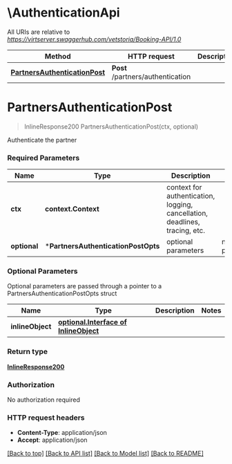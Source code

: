 # \AuthenticationApi

All URIs are relative to *https://virtserver.swaggerhub.com/vetstoria/Booking-API/1.0*

Method | HTTP request | Description
------------- | ------------- | -------------
[**PartnersAuthenticationPost**](AuthenticationApi.md#PartnersAuthenticationPost) | **Post** /partners/authentication | 


# **PartnersAuthenticationPost**
> InlineResponse200 PartnersAuthenticationPost(ctx, optional)


Authenticate the partner

### Required Parameters

Name | Type | Description  | Notes
------------- | ------------- | ------------- | -------------
 **ctx** | **context.Context** | context for authentication, logging, cancellation, deadlines, tracing, etc.
 **optional** | ***PartnersAuthenticationPostOpts** | optional parameters | nil if no parameters

### Optional Parameters
Optional parameters are passed through a pointer to a PartnersAuthenticationPostOpts struct

Name | Type | Description  | Notes
------------- | ------------- | ------------- | -------------
 **inlineObject** | [**optional.Interface of InlineObject**](InlineObject.md)|  | 

### Return type

[**InlineResponse200**](inline_response_200.md)

### Authorization

No authorization required

### HTTP request headers

 - **Content-Type**: application/json
 - **Accept**: application/json

[[Back to top]](#) [[Back to API list]](../README.md#documentation-for-api-endpoints) [[Back to Model list]](../README.md#documentation-for-models) [[Back to README]](../README.md)

